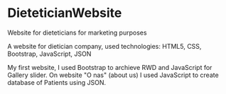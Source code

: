 # DieteticianWebsite
Website for dieteticians for marketing purposes

A website for dietician company, used technologies:
HTML5, CSS, Bootstrap, JavaScript, JSON

My first website, I used Bootstrap to archieve RWD and JavaScript for Gallery slider.
On website "O nas" (about us) I used JavaScript to create database of Patients using JSON.
